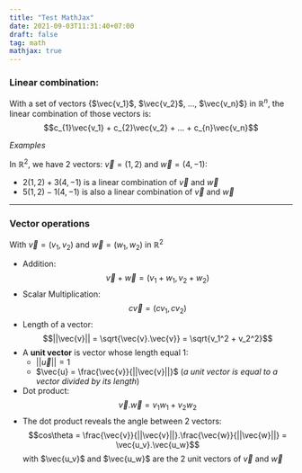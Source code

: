 ```yaml
---
title: "Test MathJax"
date: 2021-09-03T11:31:40+07:00
draft: false
tag: math
mathjax: true
---
```

### Linear combination:
With a set of vectors {$\vec{v_1}$, $\vec{v_2}$, ..., $\vec{v_n}$} in $\mathbb{R}^n$, the linear combination of those vectors is: $$c_{1}\vec{v_1} + c_{2}\vec{v_2} + ... + c_{n}\vec{v_n}$$

*Examples*

In $\mathbb{R}^2$, we have 2 vectors: $\vec{v} = (1,2)$ and $\vec{w} = (4,-1)$:

- $2(1,2) + 3(4,-1)$  is a linear combination of $\vec{v}$ and $\vec{w}$
- $5(1,2) - 1(4,-1)$  is also a linear combination of $\vec{v}$ and $\vec{w}$

---
### Vector operations

With $\vec{v}=(v_1, v_2)$ and $\vec{w}=(w_1, w_2)$ in $\mathbb{R}^2$

- Addition: $$\vec{v} + \vec{w} = (v_1 + w_1, v_2 + w_2)$$
- Scalar Multiplication: $$c\vec{v} = (cv_1, cv_2)$$
- Length of a vector: $$||\vec{v}|| = \sqrt{\vec{v}.\vec{v}} = \sqrt{v_1^2 + v_2^2}$$
- A **unit vector** is vector whose length equal 1:
    - $||\vec{u}|| = 1$
    - $\vec{u} = \frac{\vec{v}}{||\vec{v}||}$ (*a unit vector is equal to a vector divided by its length*)
 - Dot product: $$\vec{v}.\vec{w} = v_1w_1 + v_2w_2$$
 - The dot product reveals the angle between 2 vectors:
$$cos\theta = \frac{\vec{v}}{||\vec{v}||}.\frac{\vec{w}}{||\vec{w}||} = \vec{u_v}.\vec{u_w}$$ with $\vec{u_v}$ and $\vec{u_w}$ are the 2 unit vectors of $\vec{v}$ and $\vec{w}$
